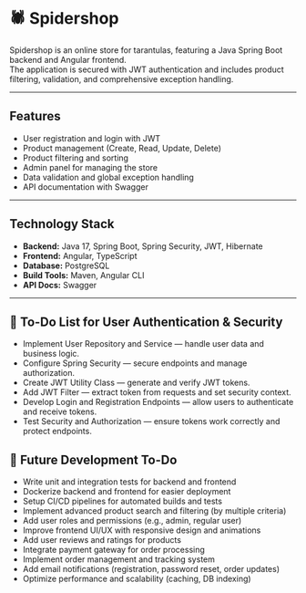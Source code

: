 # 🕷️ Spidershop

Spidershop is an online store for tarantulas, featuring a Java Spring Boot backend and Angular frontend.  
The application is secured with JWT authentication and includes product filtering, validation, and comprehensive exception handling.

---

## Features

- User registration and login with JWT  
- Product management (Create, Read, Update, Delete)  
- Product filtering and sorting  
- Admin panel for managing the store  
- Data validation and global exception handling  
- API documentation with Swagger  

---

## Technology Stack

- **Backend:** Java 17, Spring Boot, Spring Security, JWT, Hibernate  
- **Frontend:** Angular, TypeScript  
- **Database:** PostgreSQL  
- **Build Tools:** Maven, Angular CLI  
- **API Docs:** Swagger  

---

## 📝 To-Do List for User Authentication & Security

- Implement User Repository and Service — handle user data and business logic.  
- Configure Spring Security — secure endpoints and manage authorization.  
- Create JWT Utility Class — generate and verify JWT tokens.  
- Add JWT Filter — extract token from requests and set security context.  
- Develop Login and Registration Endpoints — allow users to authenticate and receive tokens.  
- Test Security and Authorization — ensure tokens work correctly and protect endpoints.

## 🚀 Future Development To-Do

- Write unit and integration tests for backend and frontend  
- Dockerize backend and frontend for easier deployment  
- Setup CI/CD pipelines for automated builds and tests  
- Implement advanced product search and filtering (by multiple criteria)  
- Add user roles and permissions (e.g., admin, regular user)  
- Improve frontend UI/UX with responsive design and animations  
- Add user reviews and ratings for products  
- Integrate payment gateway for order processing  
- Implement order management and tracking system  
- Add email notifications (registration, password reset, order updates)  
- Optimize performance and scalability (caching, DB indexing)  
